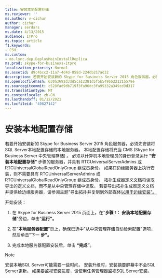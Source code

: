 ```yaml
---
title: 安装本地配置存储
ms.reviewer: ''
ms.author: v-cichur
author: cichur
manager: serdars
ms.date: 4/13/2015
audience: ITPro
ms.topic: article
f1.keywords:
- CSH
ms.custom:
- ms.lync.dep.DeployMainInstallReplica
ms.prod: skype-for-business-itpro
localization_priority: Normal
ms.assetid: d9c4bcc2-11a7-4d4d-858d-224db217ad32
description: 若要开始安装新的 Skype for Business Server 2015 角色服务器，必须先安装将SQL Server本地配置存储的本地服务器。 本地配置存储将充当 CMS (Skype for Business Server 中央管理存储) 。 必须以计算机本地管理员的身份登录运行“安装本地配置存储”步骤的服务器，并具有 RTCUniversalServerAdmins 或 RTCUniversalGlobalReadOnlyGroup 组成员身份。 如果在边缘服务器上执行安装，则不需要具有 RTCUniversalServerAdmins 或 RTCUniversalGlobalReadOnlyGroup 组成员身份。 拓扑生成器定义文档将读取导出的定义文档，而不是从中央管理存储中读取。 若要导出拓扑生成器定义文档并提供给边缘服务器，请参阅主题"导出拓扑并复制到外部媒体以用于边缘安装"。
ms.openlocfilehash: 630a3682d3dd5ca12381d5f5b549bb22121b579e
ms.sourcegitcommit: c528fad9db719f3fa96dc3fa99332a349cd9d317
ms.translationtype: MT
ms.contentlocale: zh-CN
ms.lasthandoff: 01/12/2021
ms.locfileid: "49827142"
---
```

# <a name="install-local-configuration-store"></a>安装本地配置存储

若要开始安装新的 Skype for Business Server 2015 角色服务器，必须先安装将SQL Server本地配置存储的本地服务器。 本地配置存储将充当 CMS (Skype for Business Server 中央管理存储) 。 必须以计算机本地管理员的身份登录运行 **“安装本地配置存储”** 步骤的服务器，并具有 RTCUniversalServerAdmins 或 RTCUniversalGlobalReadOnlyGroup 组成员身份。 如果在边缘服务器上执行安装，则不需要具有 RTCUniversalServerAdmins 或 RTCUniversalGlobalReadOnlyGroup 组成员身份。 拓扑生成器定义文档将读取导出的定义文档，而不是从中央管理存储中读取。 若要导出拓扑生成器定义文档并提供给边缘服务器，请参阅主题"导出拓扑并复制到外部媒体[以用于边缘安装"。](https://technet.microsoft.com/library/def9f416-c519-4a72-b242-7d3057d9c1fd.aspx)

开始安装：

1. 在 Skype for Business Server 2015 页面上，在"**步骤 1： 安装本地配置存储**"旁边，单击"**运行"。**

2. 在"**本地服务器配置**"页上，确保已选中"从中央管理存储自动检索配置"选项，然后单击"下一 **步"。**

3. 完成本地服务器配置安装后，单击 **“完成”**。

> [!NOTE]
> 安装本地SQL Server可能需要一些时间。 安装升级时，安装摘要屏幕中不会SQL Server更新。 如果要监视安装进度，请使用任务管理器监视SQL Server安装。


